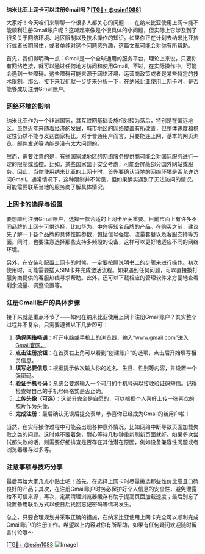 **纳米比亚上网卡可以注册Gmail吗？[[TG💪+ @esim1088](https://t.me/s/esim1088)]**

大家好！今天咱们来聊聊一个很多人都关心的问题——在纳米比亚使用上网卡能不能顺利注册Gmail账户呢？这听起来像是个很具体的小问题，但实际上它涉及到了很多关于网络环境、地区限制以及技术操作的知识。如果你正在计划去纳米比亚旅行或者长期居住，或者单纯对这个问题感兴趣，这篇文章可能会对你有所帮助。

首先，我们得明确一点：Gmail是一个全球通用的服务平台，理论上来说，只要你有网络连接，就可以通过任何地方访问和使用Gmail。不过，在实际操作中，可能会遇到一些障碍。这些障碍可能来源于网络环境、运营商政策或者是某些特定的技术限制。那么，接下来我们就一步步来分析一下，在纳米比亚使用上网卡时，是否能够成功注册Gmail账户。

### 网络环境的影响

纳米比亚作为一个非洲国家，其互联网基础设施相对较为落后，特别是在偏远地区。虽然近年来随着经济的发展，城市地区的网络覆盖有所改善，但整体速度和稳定性仍然不能与发达国家相比。对于普通用户而言，只要能连上网，基本的网页浏览、邮件发送等功能是没有太大问题的。

然而，需要注意的是，有些国家或地区的网络服务提供商可能会对国际服务进行一定的限制或监控。比如，某些国家出于安全考虑，可能会屏蔽部分国外网站或服务。因此，当你使用纳米比亚的上网卡时，首先要确认当地的网络环境是否允许访问Gmail。通常情况下，这种限制并不常见，但如果确实遇到了无法访问的情况，可能需要联系当地的服务商了解具体情况。

### 上网卡的选择与设置

要想顺利注册Gmail账户，选择一款合适的上网卡至关重要。目前市面上有许多不同品牌的上网卡可供选择，比如华为、中兴等知名品牌的产品。在购买之前，建议先了解一下各个品牌的具体性能参数，包括信号强度、流量套餐以及客服支持等方面。同时，也要注意选择那些支持多频段的设备，这样可以更好地适应不同的网络环境。

另外，在安装和配置上网卡的时候，一定要按照说明书上的步骤来进行操作。初次使用时，可能需要插入SIM卡并完成激活流程。如果遇到任何问题，可以直接拨打服务商提供的客服热线寻求帮助。此外，还可以下载相应的管理软件来方便地查看剩余流量、调整设置等。

### 注册Gmail账户的具体步骤

接下来就是重点环节了——如何在纳米比亚使用上网卡注册Gmail账户？其实整个过程并不复杂，只需要遵循以下几步即可：

1. **确保网络畅通**：打开电脑或手机上的浏览器，输入“www.gmail.com”进入Gmail官网。
2. **点击注册按钮**：在首页右上角可以看到“创建账户”的选项，点击后开始填写相关信息。
3. **填写必要信息**：根据提示依次输入你的姓名、生日、性别等内容，并设置一个强密码。
4. **验证手机号码**：系统会要求输入一个可用的手机号码以接收验证码短信。记得检查好自己的手机号码格式是否正确。
5. **上传头像（可选）**：这部分完全是自愿的，可以根据个人喜好上传一张喜欢的照片作为头像。
6. **完成注册**：最后确认无误后提交表单，恭喜你已经成为Gmail的新用户啦！

当然，在实际操作过程中可能会出现各种意外情况，比如网络中断导致页面加载失败之类的问题。这时候不要着急，耐心等待几秒钟重新刷新页面就好。如果多次尝试都失败的话，则需要仔细排查是否存在其他潜在原因，例如设备兼容性问题或者浏览器缓存过多等。

### 注意事项与技巧分享

最后再给大家几点小贴士吧！首先，在选择上网卡时尽量挑选那些性价比高且口碑良好的产品；其次，在注册Gmail账户时务必保护好个人信息的安全性，避免泄露给不可信来源；再次，定期清理浏览器缓存有助于提高页面加载速度；最后别忘了设置备用联系方式以便日后找回忘记密码等情况发生。

总之，只要合理规划并采取正确的措施，在纳米比亚使用上网卡完全可以顺利完成Gmail账户的注册工作。希望以上内容对你有所帮助，如果有任何疑问欢迎随时留言讨论哦～

[[TG💪+ @esim1088](https://t.me/s/esim1088) ![Image](https://i.postimg.cc/4NQfJmqS/Snipaste-2025-05-13-00-14-12.png)]